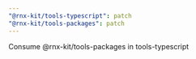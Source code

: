 ```yaml
---
"@rnx-kit/tools-typescript": patch
"@rnx-kit/tools-packages": patch
---
```


Consume @rnx-kit/tools-packages in tools-typescript
